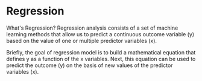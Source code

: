 # Regression
What's Regression?
Regression analysis consists of a set of machine learning methods that allow us to predict a continuous outcome variable (y) based on the value of one or multiple predictor variables (x).

Briefly, the goal of regression model is to build a mathematical equation that defines y as a function of the x variables. Next, this equation can be used to predict the outcome (y) on the basis of new values of the predictor variables (x).
